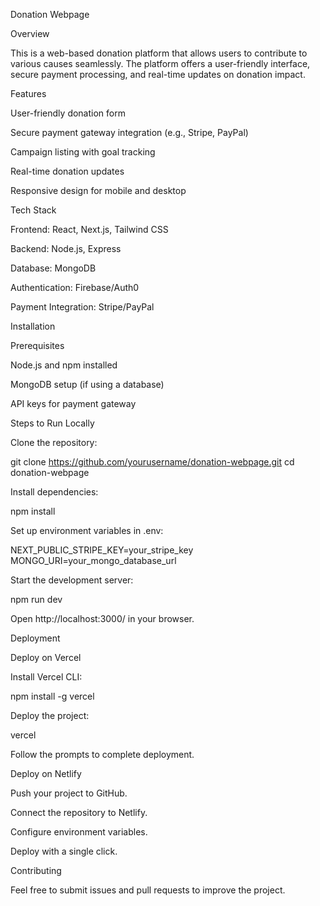 Donation Webpage

Overview

This is a web-based donation platform that allows users to contribute to various causes seamlessly. The platform offers a user-friendly interface, secure payment processing, and real-time updates on donation impact.

Features

User-friendly donation form

Secure payment gateway integration (e.g., Stripe, PayPal)

Campaign listing with goal tracking

Real-time donation updates

Responsive design for mobile and desktop

Tech Stack

Frontend: React, Next.js, Tailwind CSS

Backend: Node.js, Express

Database: MongoDB

Authentication: Firebase/Auth0

Payment Integration: Stripe/PayPal

Installation

Prerequisites

Node.js and npm installed

MongoDB setup (if using a database)

API keys for payment gateway

Steps to Run Locally

Clone the repository:

git clone https://github.com/yourusername/donation-webpage.git
cd donation-webpage

Install dependencies:

npm install

Set up environment variables in .env:

NEXT_PUBLIC_STRIPE_KEY=your_stripe_key
MONGO_URI=your_mongo_database_url

Start the development server:

npm run dev

Open http://localhost:3000/ in your browser.

Deployment

Deploy on Vercel

Install Vercel CLI:

npm install -g vercel

Deploy the project:

vercel

Follow the prompts to complete deployment.

Deploy on Netlify

Push your project to GitHub.

Connect the repository to Netlify.

Configure environment variables.

Deploy with a single click.

Contributing

Feel free to submit issues and pull requests to improve the project.
